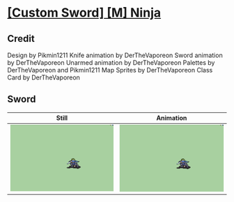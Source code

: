 # [\[Custom Sword\] \[M\] Ninja](../)

## Credit

Design by Pikmin1211
Knife animation by DerTheVaporeon
Sword animation by DerTheVaporeon
Unarmed animation by DerTheVaporeon
Palettes by DerTheVaporeon and Pikmin1211
Map Sprites by DerTheVaporeon
Class Card by DerTheVaporeon
	
## Sword

| Still | Animation |
| :---: | :-------: |
| ![Sword still](./Sword_000.png) | ![Sword animation](./Sword.gif) |
